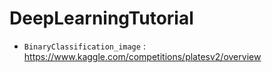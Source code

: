 # DeepLearningTutorial

- `BinaryClassification_image` : https://www.kaggle.com/competitions/platesv2/overview
